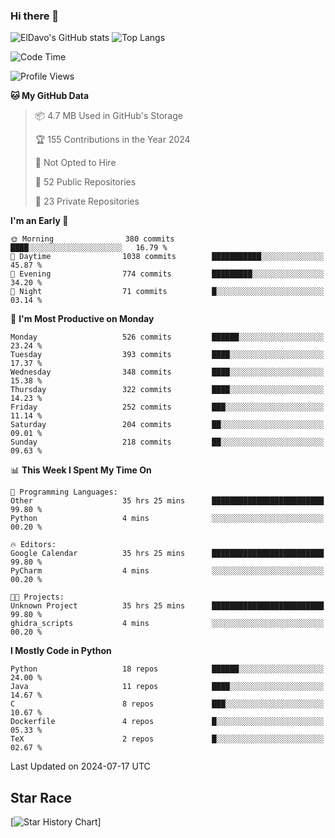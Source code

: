 ### Hi there 👋
![ElDavo's GitHub stats](https://github-readme-stats.vercel.app/api?username=ElDavoo&show_icons=true&theme=chartreuse-dark)
![Top Langs](https://github-readme-stats.vercel.app/api/top-langs/?username=ElDavoo&theme=chartreuse-dark&layout=compact)

<!--START_SECTION:waka-->
![Code Time](http://img.shields.io/badge/Code%20Time-1%2C596%20hrs%2031%20mins-blue)

![Profile Views](http://img.shields.io/badge/Profile%20Views-1-blue)

**🐱 My GitHub Data** 

> 📦 4.7 MB Used in GitHub's Storage 
 > 
> 🏆 155 Contributions in the Year 2024
 > 
> 🚫 Not Opted to Hire
 > 
> 📜 52 Public Repositories 
 > 
> 🔑 23 Private Repositories 
 > 
**I'm an Early 🐤** 

```text
🌞 Morning                380 commits         ████░░░░░░░░░░░░░░░░░░░░░   16.79 % 
🌆 Daytime                1038 commits        ███████████░░░░░░░░░░░░░░   45.87 % 
🌃 Evening                774 commits         █████████░░░░░░░░░░░░░░░░   34.20 % 
🌙 Night                  71 commits          █░░░░░░░░░░░░░░░░░░░░░░░░   03.14 % 
```
📅 **I'm Most Productive on Monday** 

```text
Monday                   526 commits         ██████░░░░░░░░░░░░░░░░░░░   23.24 % 
Tuesday                  393 commits         ████░░░░░░░░░░░░░░░░░░░░░   17.37 % 
Wednesday                348 commits         ████░░░░░░░░░░░░░░░░░░░░░   15.38 % 
Thursday                 322 commits         ████░░░░░░░░░░░░░░░░░░░░░   14.23 % 
Friday                   252 commits         ███░░░░░░░░░░░░░░░░░░░░░░   11.14 % 
Saturday                 204 commits         ██░░░░░░░░░░░░░░░░░░░░░░░   09.01 % 
Sunday                   218 commits         ██░░░░░░░░░░░░░░░░░░░░░░░   09.63 % 
```


📊 **This Week I Spent My Time On** 

```text
💬 Programming Languages: 
Other                    35 hrs 25 mins      █████████████████████████   99.80 % 
Python                   4 mins              ░░░░░░░░░░░░░░░░░░░░░░░░░   00.20 % 

🔥 Editors: 
Google Calendar          35 hrs 25 mins      █████████████████████████   99.80 % 
PyCharm                  4 mins              ░░░░░░░░░░░░░░░░░░░░░░░░░   00.20 % 

🐱‍💻 Projects: 
Unknown Project          35 hrs 25 mins      █████████████████████████   99.80 % 
ghidra_scripts           4 mins              ░░░░░░░░░░░░░░░░░░░░░░░░░   00.20 % 
```

**I Mostly Code in Python** 

```text
Python                   18 repos            ██████░░░░░░░░░░░░░░░░░░░   24.00 % 
Java                     11 repos            ████░░░░░░░░░░░░░░░░░░░░░   14.67 % 
C                        8 repos             ███░░░░░░░░░░░░░░░░░░░░░░   10.67 % 
Dockerfile               4 repos             █░░░░░░░░░░░░░░░░░░░░░░░░   05.33 % 
TeX                      2 repos             █░░░░░░░░░░░░░░░░░░░░░░░░   02.67 % 
```




 Last Updated on 2024-07-17 UTC
<!--END_SECTION:waka-->

## Star Race

[![Star History Chart](https://api.star-history.com/svg?repos=ElDavoo/WhatsApp-Crypt14-Crypt15-Decrypter,ElDavoo/TuringOS,EliteAndroidApps/WhatsApp-Crypt12-Decrypter,KnugiHK/Whatsapp-Chat-Exporter&type=Date)]
